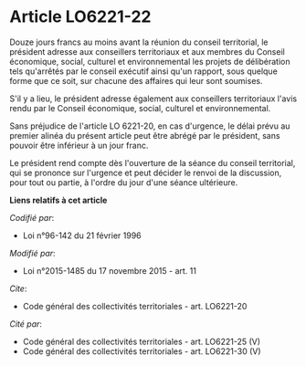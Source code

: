 # Article LO6221-22

Douze jours francs au moins avant la réunion du conseil territorial, le président adresse aux conseillers territoriaux et aux
membres du Conseil économique, social, culturel et environnemental les projets de délibération tels qu'arrêtés par le conseil
exécutif ainsi qu'un rapport, sous quelque forme que ce soit, sur chacune des affaires qui leur sont soumises. 

S'il y a lieu, le président adresse également aux conseillers territoriaux l'avis rendu par le Conseil économique, social,
culturel et environnemental. 

Sans préjudice de l'article LO 6221-20, en cas d'urgence, le délai prévu au premier alinéa du présent article peut être
abrégé par le président, sans pouvoir être inférieur à un jour franc. 

Le président rend compte dès l'ouverture de la séance du conseil territorial, qui se prononce sur l'urgence et peut décider
le renvoi de la discussion, pour tout ou partie, à l'ordre du jour d'une séance ultérieure.

**Liens relatifs à cet article**

_Codifié par_:

  - Loi n°96-142 du 21 février 1996

_Modifié par_:

  - Loi n°2015-1485 du 17 novembre 2015 - art. 11

_Cite_:

  - Code général des collectivités territoriales - art. LO6221-20

_Cité par_:

  - Code général des collectivités territoriales - art. LO6221-25 (V)
  - Code général des collectivités territoriales - art. LO6221-30 (V)
